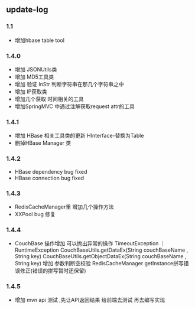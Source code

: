 ## update-log
### 1.1
* 增加hbase table tool

### 1.4.0
* 增加 JSONUtils类
* 增加 MD5工具类
* 增加 验证 InStr  判断字符串在那几个字符串之中
* 增加 IP获取类
* 增加几个获取 时间相关的工具
* 增加SpringMVC 中通过注解获取request attr的工具

### 1.4.1
* 增加 HBase 相关工具类的更新 HInterface-替换为Table
* 删掉HBase Manager 类

### 1.4.2
* HBase dependency bug fixed
* HBase connection bug fixed

### 1.4.3
* RedisCacheManager里 增加几个操作方法
* XXPool bug 修复

### 1.4.4
* CouchBase 操作增加 可以抛出异常的操作
  TimeoutException ｜ RuntimeException
  CouchBaseUtils.getDataEx(String couchBaseName , String key)
  CouchBaseUtils.getObjectDataEx(String couchBaseName , String key)
  增加 参数判断空校验
  RedisCacheManager getInstance拼写错误修正(错误的拼写暂时还保留)

### 1.4.5

* 增加 mvn api 测试 ,先让API返回结果 给前端去测试  再去编写实现